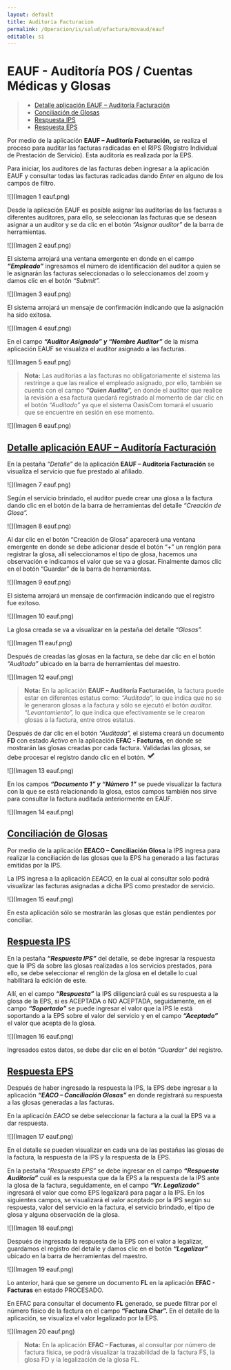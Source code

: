 ```yaml
---
layout: default
title: Auditoria Facturacion
permalink: /Operacion/is/salud/efactura/movaud/eauf  
editable: si
---
```


# EAUF - Auditoría POS / Cuentas Médicas y Glosas 

> + [Detalle aplicación EAUF – Auditoría Facturación](http://docs.oasiscom.com/Operacion/is/salud/efactura/movaud/eauf#detalle-aplicación-eauf---auditoría-facturación)
> + [Conciliación de Glosas](http://docs.oasiscom.com/Operacion/is/salud/efactura/movaud/eauf#conciliación-de-glosas)
> + [Respuesta IPS](http://docs.oasiscom.com/Operacion/is/salud/efactura/movaud/eauf#respuesta-ips)
> + [Respuesta EPS](http://docs.oasiscom.com/Operacion/is/salud/efactura/movaud/eauf#respuesta-eps)


Por medio de la aplicación **EAUF – Auditoría Facturación,** se realiza el proceso para auditar las facturas radicadas en el RIPS (Registro Individual de Prestación de Servicio). Esta auditoría es realizada por la EPS.

Para iniciar, los auditores de las facturas deben ingresar a la aplicación EAUF y consultar todas las facturas radicadas dando *Enter* en alguno de los campos de filtro.

![](Imagen 1 eauf.png)  

Desde la aplicación EAUF es posible asignar las auditorías de las facturas a diferentes auditores, para ello, se seleccionan las facturas que se desean asignar a un auditor y se da clic en el botón *“Asignar auditor”* de la barra de herramientas.

![](Imagen 2 eauf.png)  

El sistema arrojará una ventana emergente en donde en el campo **_“Empleado”_** ingresamos el número de identificación del auditor a quien se le asignarán las facturas seleccionadas o lo seleccionamos del zoom y damos clic en el botón *“Submit”.*

![](Imagen 3 eauf.png)

El sistema arrojará un mensaje de confirmación indicando que la asignación ha sido exitosa.

![](Imagen 4 eauf.png)

En el campo **_“Auditor Asignado” y “Nombre Auditor”_** de la misma aplicación EAUF se visualiza el auditor asignado a las facturas.

![](Imagen 5 eauf.png)

> **Nota:** Las auditorías a las facturas no obligatoriamente el sistema las restringe a que las realice el empleado asignado, por ello, también se cuenta con el campo **_“Quien Audita”,_** en donde el auditor que realice la revisión a esa factura quedará registrado al momento de dar clic en el botón *“Auditado”* ya que el sistema OasisCom tomará el usuario que se encuentre en sesión en ese momento.

![](Imagen 6 eauf.png)

## [Detalle aplicación EAUF – Auditoría Facturación](http://docs.oasiscom.com/Operacion/is/salud/efactura/movaud/eauf#detalle-aplicación-eauf---auditoría-facturación)

En la pestaña *“Detalle”* de la aplicación **EAUF – Auditoría Facturación** se visualiza el servicio que fue prestado al afiliado.

![](Imagen 7 eauf.png)

Según el servicio brindado, el auditor puede crear una glosa a la factura dando clic en el botón de la barra de herramientas del detalle *“Creación de Glosa”.*

![](Imagen 8 eauf.png)

Al dar clic en el botón “Creación de Glosa” aparecerá una ventana emergente en donde se debe adicionar desde el botón “+” un renglón para registrar la glosa, allí seleccionamos el tipo de glosa, hacemos una observación e indicamos el valor que se va a glosar. Finalmente damos clic en el botón “Guardar” de la barra de herramientas.

![](Imagen 9 eauf.png)

El sistema arrojará un mensaje de confirmación indicando que el registro fue exitoso. 

![](Imagen 10 eauf.png)

La glosa creada se va a visualizar en la pestaña del detalle *“Glosas”.*

![](Imagen 11 eauf.png)

Después de creadas las glosas en la factura, se debe dar clic en el botón *“Auditada”* ubicado en la barra de herramientas del maestro. 

![](Imagen 12 eauf.png)

> **Nota:** En la aplicación **EAUF – Auditoría Facturación,** la factura puede estar en diferentes estatus como: *“Auditada”,* lo que indica que no se le generaron glosas a la factura y sólo se ejecutó el botón *auditar. “Levantamiento”,* lo que indica que efectivamente se le crearon glosas a la factura, entre otros estatus. 

Después de dar clic en el botón *“Auditada”,* el sistema creará un documento **FD** con estado *Activo* en la aplicación **EFAC - Facturas,** en donde se mostrarán las glosas creadas por cada factura. Validadas las glosas, se debe procesar el registro dando clic en el botón. ![](Visto.png)

![](Imagen 13 eauf.png)

En los campos **_“Documento 1” y “Número 1”_** se puede visualizar la factura con la que se está relacionando la glosa, estos campos también nos sirve para consultar la factura auditada anteriormente en EAUF.

![](Imagen 14 eauf.png)

## [Conciliación de Glosas](http://docs.oasiscom.com/Operacion/is/salud/efactura/movaud/eauf#conciliación-de-glosas)

Por medio de la aplicación **EEACO – Conciliación Glosa** la IPS ingresa para realizar la conciliación de las glosas que la EPS ha generado a las facturas emitidas por la IPS.

La IPS ingresa a la aplicación *EEACO,* en la cual al consultar solo podrá visualizar las facturas asignadas a dicha IPS como prestador de servicio.

![](Imagen 15 eauf.png)

En esta aplicación sólo se mostrarán las glosas que están pendientes por conciliar.

## [Respuesta IPS](http://docs.oasiscom.com/Operacion/is/salud/efactura/movaud/eauf#respuesta-ips)

En la pestaña **_“Respuesta IPS”_** del detalle, se debe ingresar la respuesta que la IPS da sobre las glosas realizadas a los servicios prestados, para ello, se debe seleccionar el renglón de la glosa en el detalle lo cual habilitará la edición de este. 

Allí, en el campo **_“Respuesta”_** la IPS diligenciará cuál es su respuesta a la glosa de la EPS, si es ACEPTADA o NO ACEPTADA, seguidamente, en el campo **_“Soportado”_** se puede ingresar el valor que la IPS le está soportando a la EPS sobre el valor del servicio y en el campo **_“Aceptado”_** el valor que acepta de la glosa.

![](Imagen 16 eauf.png)

Ingresados estos datos, se debe dar clic en el botón *“Guardar”* del registro.

## [Respuesta EPS](http://docs.oasiscom.com/Operacion/is/salud/efactura/movaud/eauf#respuesta-eps)

Después de haber ingresado la respuesta la IPS, la EPS debe ingresar a la aplicación **_“EACO – Conciliación Glosas”_** en donde registrará su respuesta a las glosas generadas a las facturas.

En la aplicación *EACO* se debe seleccionar la factura a la cual la EPS va a dar respuesta.

![](Imagen 17 eauf.png)

En el detalle se pueden visualizar en cada una de las pestañas las glosas de la factura, la respuesta de la IPS y la respuesta de la EPS.

En la pestaña *“Respuesta EPS”* se debe ingresar en el campo **_“Respuesta Auditoría”_** cuál es la respuesta que da la EPS a la respuesta de la IPS ante la glosa de la factura, seguidamente, en el campo **_“Vr. Legalizado”_** ingresará el valor que como EPS legalizará para pagar a la IPS. En los siguientes campos, se visualizará el valor aceptado por la IPS según su respuesta, valor del servicio en la factura, el servicio brindado, el tipo de glosa y alguna observación de la glosa.

![](Imagen 18 eauf.png)

Después de ingresada la respuesta de la EPS con el valor a legalizar, guardamos el registro del detalle y damos clic en el botón **_“Legalizar”_** ubicado en la barra de herramientas del maestro. 

![](Imagen 19 eauf.png)

Lo anterior, hará que se genere un documento **FL** en la aplicación **EFAC - Facturas** en estado PROCESADO.

En EFAC para consultar el documento **FL** generado, se puede filtrar por el número físico de la factura en el campo **“Factura Char”.** En el detalle de la aplicación, se visualiza el valor legalizado por la EPS.

![](Imagen 20 eauf.png)

> **Nota:** En la aplicación **EFAC – Facturas,** al consultar por número de factura física, se podrá visualizar la trazabilidad de la factura FS, la glosa FD y la legalización de la glosa FL.




